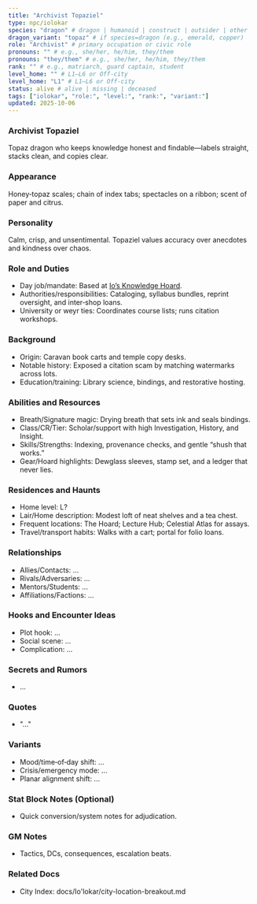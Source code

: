 ```yaml
---
title: "Archivist Topaziel"
type: npc/iolokar
species: "dragon" # dragon | humanoid | construct | outsider | other
dragon_variant: "topaz" # if species=dragon (e.g., emerald, copper)
role: "Archivist" # primary occupation or civic role
pronouns: "" # e.g., she/her, he/him, they/them
pronouns: "they/them" # e.g., she/her, he/him, they/them
rank: "" # e.g., matriarch, guard captain, student
level_home: "" # L1–L6 or Off‑city
level_home: "L1" # L1–L6 or Off‑city
status: alive # alive | missing | deceased
tags: ["iolokar", "role:", "level:", "rank:", "variant:"]
updated: 2025-10-06
---
```

### Archivist Topaziel

Topaz dragon who keeps knowledge honest and findable—labels straight, stacks clean, and copies clear.

### Appearance

Honey‑topaz scales; chain of index tabs; spectacles on a ribbon; scent of paper and citrus.

### Personality

Calm, crisp, and unsentimental. Topaziel values accuracy over anecdotes and kindness over chaos.

### Role and Duties

- Day job/mandate: Based at [Io’s Knowledge Hoard](docs/Io'lokar/Locations/ios-knowledge-hoard.md).
- Authorities/responsibilities: Cataloging, syllabus bundles, reprint oversight, and inter‑shop loans.
- University or weyr ties: Coordinates course lists; runs citation workshops.

### Background

- Origin: Caravan book carts and temple copy desks.
- Notable history: Exposed a citation scam by matching watermarks across lots.
- Education/training: Library science, bindings, and restorative hosting.

### Abilities and Resources

- Breath/Signature magic: Drying breath that sets ink and seals bindings.
- Class/CR/Tier: Scholar/support with high Investigation, History, and Insight.
- Skills/Strengths: Indexing, provenance checks, and gentle “shush that works.”
- Gear/Hoard highlights: Dewglass sleeves, stamp set, and a ledger that never lies.

### Residences and Haunts

- Home level: L?
- Lair/Home description: Modest loft of neat shelves and a tea chest.
- Frequent locations: The Hoard; Lecture Hub; Celestial Atlas for assays.
- Travel/transport habits: Walks with a cart; portal for folio loans.

### Relationships

- Allies/Contacts: ...
- Rivals/Adversaries: ...
- Mentors/Students: ...
- Affiliations/Factions: ...

### Hooks and Encounter Ideas

- Plot hook: ...
- Social scene: ...
- Complication: ...

### Secrets and Rumors

- ...

### Quotes

- "..."

### Variants

- Mood/time‑of‑day shift: ...
- Crisis/emergency mode: ...
- Planar alignment shift: ...

### Stat Block Notes (Optional)

- Quick conversion/system notes for adjudication.

### GM Notes

- Tactics, DCs, consequences, escalation beats.

### Related Docs

- City Index: docs/Io'lokar/city-location-breakout.md
